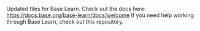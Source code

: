 Updated files for Base Learn. Check out the docs here: https://docs.base.org/base-learn/docs/welcome
If you need help working through Base Learn, check out this repository.
